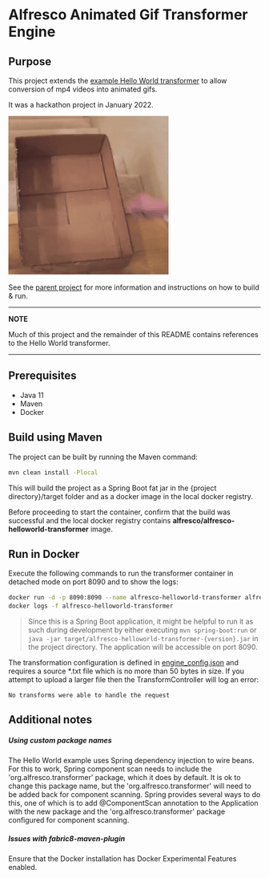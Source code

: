 # Alfresco Animated Gif Transformer Engine

## Purpose
This project extends the [example Hello World transformer](https://github.com/Alfresco/alfresco-helloworld-transformer) to allow conversion of mp4 videos into animated gifs.

It was a hackathon project in January 2022.

![Cat animated gif](cat.gif)

See the [parent project](https://github.com/Alfresco/alfresco-transform-core) for more information and instructions on how to build & run.

---
**NOTE**

Much of this project and the remainder of this README contains references to the Hello World transformer.

---

## Prerequisites
* Java 11
* Maven
* Docker

## Build using Maven
The project can be built by running the Maven command:
```bash
mvn clean install -Plocal
```
This will build the project as a Spring Boot fat jar in the {project directory}/target folder
and as a docker image in the local docker registry.

Before proceeding to start the container, confirm that the build was successful and the local docker
registry contains **alfresco/alfresco-helloworld-transformer** image.

## Run in Docker

Execute the following commands to run the transformer container in detached mode on port 8090 and to show the logs:

```bash
docker run -d -p 8090:8090 --name alfresco-helloworld-transformer alfresco/alfresco-helloworld-transformer:latest
docker logs -f alfresco-helloworld-transformer
```

> Since this is a Spring Boot application,
 it might be helpful to run it as such during development by either executing `mvn spring-boot:run`
 or `java -jar target/alfresco-helloworld-transformer-{version}.jar` in the project directory.
 The application will be accessible on port 8090.

The transformation configuration is defined in [engine_config.json](src/main/resources/engine_config.json) and requires a source *.txt file
which is no more than 50 bytes in size. If you attempt to upload a larger file then the TransformController will log an error:
```
No transforms were able to handle the request
```

## Additional notes

##### Using custom package names
The Hello World example uses Spring dependency injection to wire beans.
For this to work, Spring component scan needs to include the 'org.alfresco.transformer' package, which it does by default.
It is ok to change this package name, but the 'org.alfresco.transformer' will need to be added back for
component scanning. Spring provides several ways to do this, one of which is to add @ComponentScan annotation
to the Application with the new package and the 'org.alfresco.transformer' package configured for component scanning.

##### Issues with fabric8-maven-plugin
Ensure that the Docker installation has Docker Experimental Features enabled.
